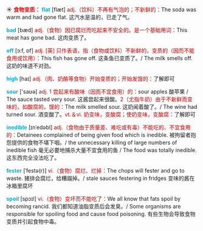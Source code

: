 ☀ <font color="red">**食物变质：**</font>
<font color="sky blue">**flat**</font> [flæt] 
<font color="#c00000">adj.（饮料）不再有气泡的；不新鲜的：</font>The soda was warm and had gone flat. 这汽水是温的，已走了气。

<font color="sky blue">**bad**</font> [bæd] 
<font color="#c00000">adj.（食物）因已腐烂而吃起来不安全的。是一个基础用词：</font>This meat has gone bad. 这肉变质了。

<font color="sky blue">**off**</font> [ɔ:f, ɒf] 
<font color="#c00000">adj. [英] 只作表语，指（食物或饮料）不新鲜的，变质的（因而不能食用或饮用）：</font>This fish has gone off. 这条鱼已变质了。/ The milk smells off. 这奶的味道不对劲。

<font color="sky blue">**high**</font> [haɪ] 
<font color="#c00000">adj.（肉、奶酪等食物）开始变质的；开始发馊的：</font>了解即可 

<font color="sky blue">**sour**</font> ['saʊə] 
<font color="#c00000">adj. 1 尝起来有酸味（因而不宜食用）的：</font>sour apples 酸苹果 / The sauce tasted very sour. 这酱尝起来很酸。<font color="#c00000">2（尤指牛奶）由于不新鲜而变味的，如酸腐的，馊的：</font>The milk smelled sour. 这奶闻着酸了。/ The wine had turned sour. 酒变酸了。<font color="#c00000">vt.＆vi. 奶变味，变酸腐；使奶变味，变酸腐：</font>了解即可
                      
<font color="sky blue">**inedible**</font> [ɪnˈedəbl]
<font color="#c00000">adj.（食物由于质量差、难吃或有毒）不能吃的、不宜食用的：</font>Detainees complained of being given food which is inedible. 被拘留者抱怨提供的食物不堪下咽。/ the unnecessary killing of large numbers of inedible fish 毫无必要地捕杀大量不宜食用的鱼 / The food was totally inedible. 这东西完全没法吃了。

<font color="sky blue">**fester**</font> [ˈfestə(r)]
<font color="#c00000">vi.（食物）腐烂、烂掉：</font>The chops will fester and go to waste. 猪排会腐烂，给糟蹋掉。/ stale sauces festering in fridges 变味的酱在冰箱里腐坏
           
<font color="sky blue">**spoil**</font> [spɔɪl]
<font color="#c00000">vi.（食物）变坏而不能吃了：</font>We all know that fats spoil by becoming rancid. 我们都知道油脂变质后会发臭。/ Some organisms are responsible for spoiling food and cause food poisoning. 有些生物会导致食物变质并引起食物中毒。

